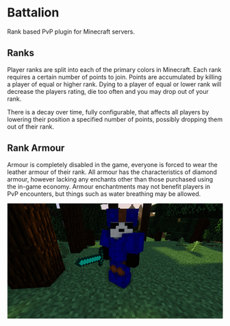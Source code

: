 # Battalion #

Rank based PvP plugin for Minecraft servers.


## Ranks ##

Player ranks are split into each of the primary colors in Minecraft. Each rank requires a certain number of points to join. Points are accumulated by killing a player of equal or higher rank. Dying to a player of equal or lower rank will decrease the players rating, die too often and you may drop out of your rank.

There is a decay over time, fully configurable, that affects all players by lowering their position a specified number of points, possibly dropping them out of their rank.


## Rank Armour ##

Armour is completely disabled in the game, everyone is forced to wear the leather armour of their rank. All armour has the characteristics of diamond armour, however lacking any enchants other than those purchased using the in-game economy. Armour enchantments may not benefit players in PvP encounters, but things such as water breathing may be allowed.

![Battalion Ranks](battalion.gif)